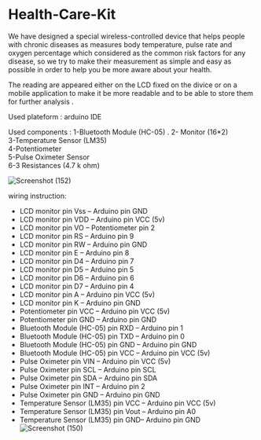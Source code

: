 # Health-Care-Kit 
We have designed a special wireless-controlled device that helps people with chronic diseases as  measures body temperature, pulse rate and oxygen percentage which considered as the common risk factors for any disease, so we try to make their measurement as simple and easy as possible in order to help you be more aware about your health. 

The reading are appeared either on the LCD fixed on the divice or on a mobile application to make it be more readable and to be able to store them for further analysis .

Used plateform : arduino IDE  

Used components : 
1-Bluetooth Module (HC-05)                                   .
2- Monitor (16*2)                    
3-Temperature Sensor (LM35)                                    
4-Potentiometer   
5-Pulse Oximeter Sensor                                      
6-3 Resistances (4.7 k ohm)  

![Screenshot (152)](https://user-images.githubusercontent.com/71048834/205670335-0bbf0481-4fc0-4df3-b2a5-a199cddb6617.png)


wiring instruction:
-	LCD monitor pin Vss – Arduino pin GND 
-	LCD monitor pin VDD – Arduino pin VCC (5v)
-	LCD monitor pin VO – Potentiometer pin 2
-	LCD monitor pin RS – Arduino pin 9 
-	LCD monitor pin RW – Arduino pin GND
-	LCD monitor pin E – Arduino pin 8 
-	LCD monitor pin D4 – Arduino pin 7
-	LCD monitor pin D5 – Arduino pin 5
-	LCD monitor pin D6 – Arduino pin 6
-	LCD monitor pin D7 – Arduino pin 4
-	LCD monitor pin A – Arduino pin VCC (5v)
-	LCD monitor pin K – Arduino pin GND
-	Potentiometer pin VCC – Arduino pin VCC (5v) 
-	Potentiometer pin GND – Arduino pin GND 
-	Bluetooth Module (HC-05) pin RXD – Arduino pin 1 
-	Bluetooth Module (HC-05) pin TXD – Arduino pin 0 
-	Bluetooth Module (HC-05) pin GND – Arduino pin GND 
-	Bluetooth Module (HC-05) pin VCC – Arduino pin VCC (5v) 
-	Pulse Oximeter pin VIN – Arduino pin VCC (5v)
-	Pulse Oximeter pin SCL – Arduino pin SCL
-	Pulse Oximeter pin SDA – Arduino pin SDA
-	Pulse Oximeter pin INT – Arduino pin 2
-	Pulse Oximeter pin GND – Arduino pin GND 
-	Temperature Sensor (LM35) pin VCC – Arduino pin VCC (5v) 
-	Temperature Sensor (LM35) pin Vout – Arduino pin A0 
-	Temperature Sensor (LM35) pin GND– Arduino pin GND  
![Screenshot (150)](https://user-images.githubusercontent.com/71048834/205670807-a2f489a9-bb53-4c6b-9693-d0512784558d.png)


